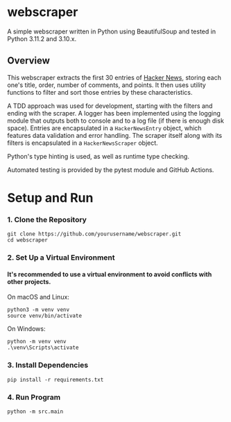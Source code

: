 # webscraper
A simple webscraper written in Python using BeautifulSoup and tested in Python 3.11.2 and 3.10.x.

## Overview
This webscraper extracts the first 30 entries of [Hacker News](https://news.ycombinator.com/), storing each one's title, order, number of comments, and points. It then uses utility functions to filter and sort those entries by these characteristics.

A TDD approach was used for development, starting with the filters and ending with the scraper. A logger has been implemented using the logging module that outputs both to console and to a log file (if there is enough disk space). Entries are encapsulated in a `HackerNewsEntry` object, which features data validation and error handling. The scraper itself along with its filters is
encapsulated in a `HackerNewsScraper` object.

Python's type hinting is used, as well as runtime type checking.

Automated testing is provided by the pytest module and GitHub Actions.

# Setup and Run
### 1. Clone the Repository
```
git clone https://github.com/yourusername/webscraper.git
cd webscraper
```

### 2. Set Up a Virtual Environment
#### It's recommended to use a virtual environment to avoid conflicts with other projects.
On macOS and Linux:
```
python3 -m venv venv
source venv/bin/activate
```
On Windows:
```
python -m venv venv
.\venv\Scripts\activate
```

### 3. Install Dependencies
```
pip install -r requirements.txt
```

### 4. Run Program
```
python -m src.main
```